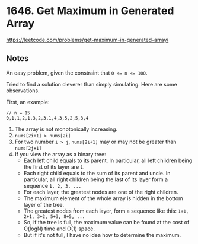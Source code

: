 # 1646. Get Maximum in Generated Array

https://leetcode.com/problems/get-maximum-in-generated-array/

## Notes

An easy problem, given the constraint that `0 <= n <= 100`.

Tried to find a solution cleverer than simply simulating. Here are some
observations.

First, an example:

    // n = 15
    0,1,1,2,1,3,2,3,1,4,3,5,2,5,3,4

1. The array is not monotonically increasing.
2. `nums[2i+1] > nums[2i]`
3. For two number `i > j`, `nums[2i+1]` may or may not be greater than `nums[2j+1]`
4. If you view the array as a binary tree:
   - Each left child equals to its parent. In particular, all left children
     being the first of its layer are `1`.
   - Each right child equals to the sum of its parent and uncle. In particular,
    all right children being the last of its layer form a sequence `1, 2, 3, ...`
   - For each layer, the greatest nodes are one of the right children.
   - The maximum element of the whole array is hidden in the bottom layer of the tree.
   - The greatest nodes from each layer, form a sequence like this:
    `1+1, 2+1, 3+2, 5+3, 8+5, ...`
   - So, if the tree is full, the maximum value can be found at the cost of
     O(logN) time and O(1) space.
   - But if it's not full, I have no idea how to determine the maximum.
